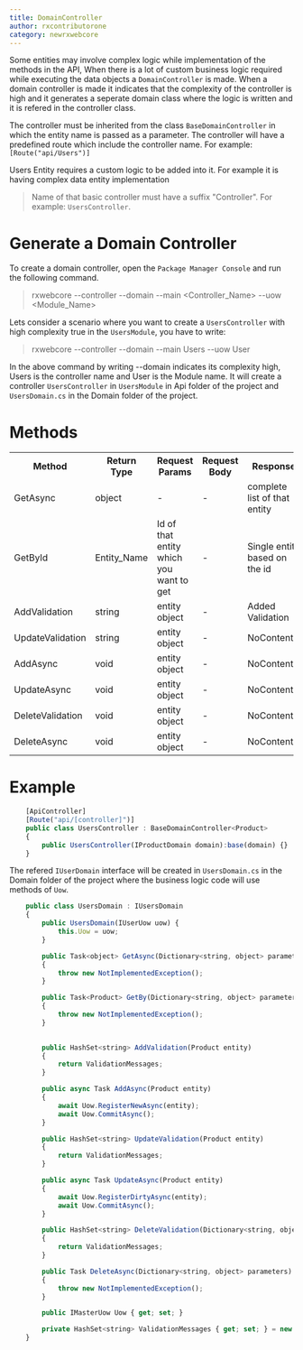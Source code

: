 ```yaml
---
title: DomainController
author: rxcontributorone
category: newrxwebcore
---
```


Some entities may involve complex logic while implementation of the methods in the API, When there is a lot of custom business logic required while executing the data objects a `DomainController` is made. When a domain controller is made it indicates that the complexity of the controller is high and it generates a seperate domain class where the logic is written and  it is refered in the controller class.

The controller must be inherited from the class `BaseDomainController` in which the entity name is passed as a parameter. The controller will have a predefined route which include the controller name. For example: `[Route("api/Users")]` 

Users Entity requires a custom logic to be added into it. For example it is having complex data entity implementation   

> Name of that basic controller must have a suffix "Controller". For example: `UsersController`.

# Generate a Domain Controller

To create a domain controller, open the `Package Manager Console` and run the following command.

> rxwebcore --controller --domain --main <Controller_Name> --uow <Module_Name>

Lets consider a scenario where you want to create a `UsersController` with high complexity true in the `UsersModule`, you have to write:

> rxwebcore --controller --domain --main Users --uow User

In the above command by writing --domain indicates its complexity high, Users is the controller name and User is the Module name. It will create a controller `UsersController` in `UsersModule` in Api folder of the project and `UsersDomain.cs` in the Domain folder of the project.

# Methods   

<table class="table table-bordered">
<tr><th>Method</th><th>Return Type</th><th>Request Params</th><th>Request Body</th><th>Response</th></tr>
<tr><td>GetAsync</td><td>object</td><td> - </td><td> - </td><td>complete list of that entity</td></tr>
<tr><td>GetById</td><td>Entity_Name</td><td>Id of that entity which you want to get</td><td> - </td><td>Single entity based on the id</td></tr>
<tr><td>AddValidation</td><td>string</td><td>entity object</td><td> - </td><td>Added Validation</td></tr>
<tr><td>UpdateValidation</td><td>string</td><td>entity object</td><td> - </td><td>NoContent()</td></tr>
<tr><td>AddAsync</td><td>void</td><td>entity object</td><td> - </td><td>NoContent()</td></tr>
<tr><td>UpdateAsync</td><td>void</td><td>entity object</td><td> - </td><td>NoContent()</td></tr>
<tr><td>DeleteValidation</td><td>void</td><td>entity object</td><td> - </td><td>NoContent()</td></tr>
<tr><td>DeleteAsync</td><td>void</td><td>entity object</td><td> - </td><td>NoContent()</td></tr>
</table>

# Example
```js
    [ApiController]
    [Route("api/[controller]")]
	public class UsersController : BaseDomainController<Product>
    {
        public UsersController(IProductDomain domain):base(domain) {}
    }
```

The refered `IUserDomain` interface will be created  in  `UsersDomain.cs` in the Domain folder of the project where the business logic code will use methods of `Uow`.

```js
    public class UsersDomain : IUsersDomain
    {
        public UsersDomain(IUserUow uow) {
            this.Uow = uow;
        }

        public Task<object> GetAsync(Dictionary<string, object> parameters)
        {
            throw new NotImplementedException();
        }

        public Task<Product> GetBy(Dictionary<string, object> parameters)
        {
            throw new NotImplementedException();
        }
        

        public HashSet<string> AddValidation(Product entity)
        {
            return ValidationMessages;
        }

        public async Task AddAsync(Product entity)
        {
            await Uow.RegisterNewAsync(entity);
            await Uow.CommitAsync();
        }

        public HashSet<string> UpdateValidation(Product entity)
        {
            return ValidationMessages;
        }

        public async Task UpdateAsync(Product entity)
        {
            await Uow.RegisterDirtyAsync(entity);
            await Uow.CommitAsync();
        }

        public HashSet<string> DeleteValidation(Dictionary<string, object> parameters)
        {
            return ValidationMessages;
        }

        public Task DeleteAsync(Dictionary<string, object> parameters)
        {
            throw new NotImplementedException();
        }

        public IMasterUow Uow { get; set; }

        private HashSet<string> ValidationMessages { get; set; } = new HashSet<string>();
    }
```